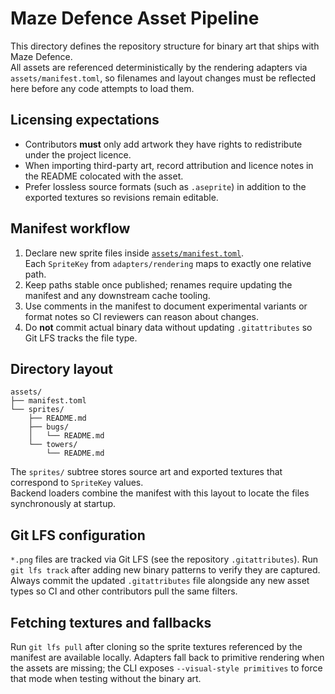 # Maze Defence Asset Pipeline

This directory defines the repository structure for binary art that ships with Maze Defence.  
All assets are referenced deterministically by the rendering adapters via `assets/manifest.toml`,
so filenames and layout changes must be reflected here before any code attempts to load them.

## Licensing expectations

* Contributors **must** only add artwork they have rights to redistribute under the project licence.  
* When importing third-party art, record attribution and licence notes in the README colocated with the asset.  
* Prefer lossless source formats (such as `.aseprite`) in addition to the exported textures so revisions remain editable.

## Manifest workflow

1. Declare new sprite files inside [`assets/manifest.toml`](manifest.toml).  
   Each `SpriteKey` from `adapters/rendering` maps to exactly one relative path.  
2. Keep paths stable once published; renames require updating the manifest and any downstream cache tooling.  
3. Use comments in the manifest to document experimental variants or format notes so CI reviewers can reason about changes.  
4. Do **not** commit actual binary data without updating `.gitattributes` so Git LFS tracks the file type.

## Directory layout

```
assets/
├── manifest.toml
└── sprites/
    ├── README.md
    ├── bugs/
    │   └── README.md
    └── towers/
        └── README.md
```

The `sprites/` subtree stores source art and exported textures that correspond to `SpriteKey` values.  
Backend loaders combine the manifest with this layout to locate the files synchronously at startup.

## Git LFS configuration

`*.png` files are tracked via Git LFS (see the repository `.gitattributes`).
Run `git lfs track` after adding new binary patterns to verify they are captured.
Always commit the updated `.gitattributes` file alongside any new asset types so CI and other contributors pull the same filters.

## Fetching textures and fallbacks

Run `git lfs pull` after cloning so the sprite textures referenced by the manifest are available locally. Adapters fall back to primitive rendering when the assets are missing; the CLI exposes `--visual-style primitives` to force that mode when testing without the binary art.
